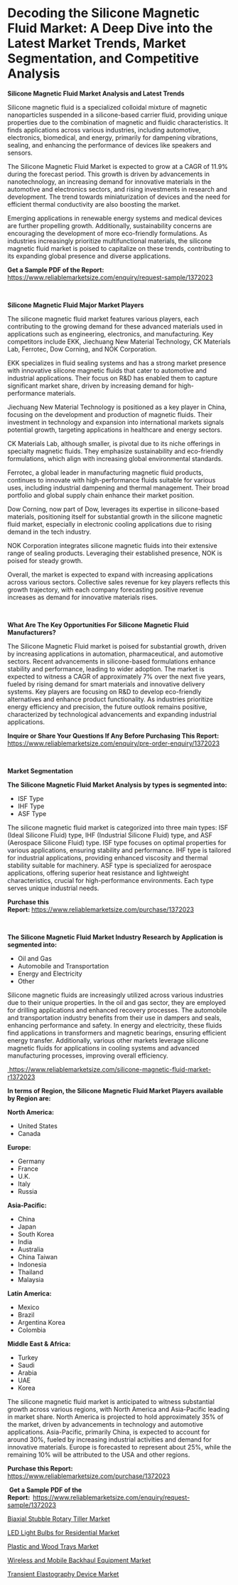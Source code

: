 <p><h1>Decoding the Silicone Magnetic Fluid Market: A Deep Dive into the Latest Market Trends, Market Segmentation, and Competitive Analysis</h1></p><p><strong>Silicone Magnetic Fluid Market Analysis and Latest Trends</strong></p>
<p><p>Silicone magnetic fluid is a specialized colloidal mixture of magnetic nanoparticles suspended in a silicone-based carrier fluid, providing unique properties due to the combination of magnetic and fluidic characteristics. It finds applications across various industries, including automotive, electronics, biomedical, and energy, primarily for dampening vibrations, sealing, and enhancing the performance of devices like speakers and sensors.</p><p>The Silicone Magnetic Fluid Market is expected to grow at a CAGR of 11.9% during the forecast period. This growth is driven by advancements in nanotechnology, an increasing demand for innovative materials in the automotive and electronics sectors, and rising investments in research and development. The trend towards miniaturization of devices and the need for efficient thermal conductivity are also boosting the market.</p><p>Emerging applications in renewable energy systems and medical devices are further propelling growth. Additionally, sustainability concerns are encouraging the development of more eco-friendly formulations. As industries increasingly prioritize multifunctional materials, the silicone magnetic fluid market is poised to capitalize on these trends, contributing to its expanding global presence and diverse applications.</p></p>
<p><strong>Get a Sample PDF of the Report:&nbsp;</strong> <a href="https://www.reliablemarketsize.com/enquiry/request-sample/1372023?utm_campaign=1832&utm_medium=2&utm_source=Github&utm_content=ia&utm_term=22032025&utm_id=silicone-magnetic-fluid">https://www.reliablemarketsize.com/enquiry/request-sample/1372023</a></p>
<p>&nbsp;</p>
<p><strong>Silicone Magnetic Fluid Major Market Players</strong></p>
<p><p>The silicone magnetic fluid market features various players, each contributing to the growing demand for these advanced materials used in applications such as engineering, electronics, and manufacturing. Key competitors include EKK, Jiechuang New Material Technology, CK Materials Lab, Ferrotec, Dow Corning, and NOK Corporation.</p><p>EKK specializes in fluid sealing systems and has a strong market presence with innovative silicone magnetic fluids that cater to automotive and industrial applications. Their focus on R&D has enabled them to capture significant market share, driven by increasing demand for high-performance materials.</p><p>Jiechuang New Material Technology is positioned as a key player in China, focusing on the development and production of magnetic fluids. Their investment in technology and expansion into international markets signals potential growth, targeting applications in healthcare and energy sectors.</p><p>CK Materials Lab, although smaller, is pivotal due to its niche offerings in specialty magnetic fluids. They emphasize sustainability and eco-friendly formulations, which align with increasing global environmental standards.</p><p>Ferrotec, a global leader in manufacturing magnetic fluid products, continues to innovate with high-performance fluids suitable for various uses, including industrial dampening and thermal management. Their broad portfolio and global supply chain enhance their market position.</p><p>Dow Corning, now part of Dow, leverages its expertise in silicone-based materials, positioning itself for substantial growth in the silicone magnetic fluid market, especially in electronic cooling applications due to rising demand in the tech industry.</p><p>NOK Corporation integrates silicone magnetic fluids into their extensive range of sealing products. Leveraging their established presence, NOK is poised for steady growth.</p><p>Overall, the market is expected to expand with increasing applications across various sectors. Collective sales revenue for key players reflects this growth trajectory, with each company forecasting positive revenue increases as demand for innovative materials rises.</p></p>
<p>&nbsp;</p>
<p><strong>What Are The Key Opportunities For Silicone Magnetic Fluid Manufacturers?</strong></p>
<p><p>The Silicone Magnetic Fluid market is poised for substantial growth, driven by increasing applications in automation, pharmaceutical, and automotive sectors. Recent advancements in silicone-based formulations enhance stability and performance, leading to wider adoption. The market is expected to witness a CAGR of approximately 7% over the next five years, fueled by rising demand for smart materials and innovative delivery systems. Key players are focusing on R&D to develop eco-friendly alternatives and enhance product functionality. As industries prioritize energy efficiency and precision, the future outlook remains positive, characterized by technological advancements and expanding industrial applications.</p></p>
<p><strong>Inquire or Share Your Questions If Any Before Purchasing This Report:</strong> <a href="https://www.reliablemarketsize.com/enquiry/pre-order-enquiry/1372023?utm_campaign=1832&utm_medium=2&utm_source=Github&utm_content=ia&utm_term=22032025&utm_id=silicone-magnetic-fluid">https://www.reliablemarketsize.com/enquiry/pre-order-enquiry/1372023</a></p>
<p>&nbsp;</p>
<p><strong>Market Segmentation</strong></p>
<p><strong>The Silicone Magnetic Fluid Market Analysis by types is segmented into:</strong></p>
<p><ul><li>ISF Type</li><li>IHF Type</li><li>ASF Type</li></ul></p>
<p><p>The silicone magnetic fluid market is categorized into three main types: ISF (Ideal Silicone Fluid) type, IHF (Industrial Silicone Fluid) type, and ASF (Aerospace Silicone Fluid) type. ISF type focuses on optimal properties for various applications, ensuring stability and performance. IHF type is tailored for industrial applications, providing enhanced viscosity and thermal stability suitable for machinery. ASF type is specialized for aerospace applications, offering superior heat resistance and lightweight characteristics, crucial for high-performance environments. Each type serves unique industrial needs.</p></p>
<p><strong>Purchase this Report:&nbsp;</strong><a href="https://www.reliablemarketsize.com/purchase/1372023?utm_campaign=1832&utm_medium=2&utm_source=Github&utm_content=ia&utm_term=22032025&utm_id=silicone-magnetic-fluid">https://www.reliablemarketsize.com/purchase/1372023</a></p>
<p>&nbsp;</p>
<p><strong>The Silicone Magnetic Fluid Market Industry Research by Application is segmented into:</strong></p>
<p><ul><li>Oil and Gas</li><li>Automobile and Transportation</li><li>Energy and Electricity</li><li>Other</li></ul></p>
<p><p>Silicone magnetic fluids are increasingly utilized across various industries due to their unique properties. In the oil and gas sector, they are employed for drilling applications and enhanced recovery processes. The automobile and transportation industry benefits from their use in dampers and seals, enhancing performance and safety. In energy and electricity, these fluids find applications in transformers and magnetic bearings, ensuring efficient energy transfer. Additionally, various other markets leverage silicone magnetic fluids for applications in cooling systems and advanced manufacturing processes, improving overall efficiency.</p></p>
<p><a href="https://www.reliablemarketsize.com/silicone-magnetic-fluid-market-r1372023?utm_campaign=1832&utm_medium=2&utm_source=Github&utm_content=ia&utm_term=22032025&utm_id=silicone-magnetic-fluid">&nbsp;https://www.reliablemarketsize.com/silicone-magnetic-fluid-market-r1372023</a></p>
<p><strong>In terms of Region, the Silicone Magnetic Fluid Market Players available by Region are:</strong></p>
<p>
    <p> <strong> North America: </strong>
        <ul>
            <li>United States</li>
            <li>Canada</li>
        </ul>
        </p> 
    <p> <strong> Europe: </strong>
        <ul>
            <li>Germany</li>
            <li>France</li>
            <li>U.K.</li>
            <li>Italy</li>
            <li>Russia</li>
        </ul>
        </p> 
    <p> <strong> Asia-Pacific: </strong>
        <ul>
            <li>China</li>
            <li>Japan</li>
            <li>South Korea</li>
            <li>India</li>
            <li>Australia</li>
            <li>China Taiwan</li>
            <li>Indonesia</li>
            <li>Thailand</li>
            <li>Malaysia</li>
        </ul>
        </p> 
    <p> <strong> Latin America: </strong>
        <ul>
            <li>Mexico</li>
            <li>Brazil</li>
            <li>Argentina Korea</li>
            <li>Colombia</li>
        </ul>
        </p> 
    <p> <strong> Middle East & Africa: </strong>
        <ul>
            <li>Turkey</li>
            <li>Saudi</li>
            <li>Arabia</li>
            <li>UAE</li>
            <li>Korea</li>
        </ul>
    </p>
    </p>
<p><p>The silicone magnetic fluid market is anticipated to witness substantial growth across various regions, with North America and Asia-Pacific leading in market share. North America is projected to hold approximately 35% of the market, driven by advancements in technology and automotive applications. Asia-Pacific, primarily China, is expected to account for around 30%, fueled by increasing industrial activities and demand for innovative materials. Europe is forecasted to represent about 25%, while the remaining 10% will be attributed to the USA and other regions.</p></p>
<p><strong>Purchase this Report: </strong><a href="https://www.reliablemarketsize.com/purchase/1372023?utm_campaign=1832&utm_medium=2&utm_source=Github&utm_content=ia&utm_term=22032025&utm_id=silicone-magnetic-fluid">https://www.reliablemarketsize.com/purchase/1372023</a></p>
<p>&nbsp;<strong>Get a Sample PDF of the Report:&nbsp;&nbsp;</strong><a href="https://www.reliablemarketsize.com/enquiry/request-sample/1372023?utm_campaign=1832&utm_medium=2&utm_source=Github&utm_content=ia&utm_term=22032025&utm_id=silicone-magnetic-fluid">https://www.reliablemarketsize.com/enquiry/request-sample/1372023</a></p>
<p><strong></strong></p>
<p><p><a href="https://github.com/fabrehugessf/Market-Research-Report-List-1/blob/main/biaxial-stubble-rotary-tiller-market.md?utm_campaign=1832&utm_medium=2&utm_source=Github&utm_content=ia&utm_term=22032025&utm_id=silicone-magnetic-fluid">Biaxial Stubble Rotary Tiller Market</a></p><p><a href="https://github.com/wiltsdeenyuw/Market-Research-Report-List-1/blob/main/led-light-bulbs-for-residential-market.md?utm_campaign=1832&utm_medium=2&utm_source=Github&utm_content=ia&utm_term=22032025&utm_id=silicone-magnetic-fluid">LED Light Bulbs for Residential Market</a></p><p><a href="https://github.com/orlinvisonju/Market-Research-Report-List-1/blob/main/plastic-and-wood-trays-market.md?utm_campaign=1832&utm_medium=2&utm_source=Github&utm_content=ia&utm_term=22032025&utm_id=silicone-magnetic-fluid">Plastic and Wood Trays Market</a></p><p><a href="https://github.com/nsmifidget3/Market-Research-Report-List-1/blob/main/wireless-and-mobile-backhaul-equipment-market.md?utm_campaign=1832&utm_medium=2&utm_source=Github&utm_content=ia&utm_term=22032025&utm_id=silicone-magnetic-fluid">Wireless and Mobile Backhaul Equipment Market</a></p><p><a href="https://github.com/lotoahshaiek/Market-Research-Report-List-1/blob/main/transient-elastography-device-market.md?utm_campaign=1832&utm_medium=2&utm_source=Github&utm_content=ia&utm_term=22032025&utm_id=silicone-magnetic-fluid">Transient Elastography Device Market</a></p></p>